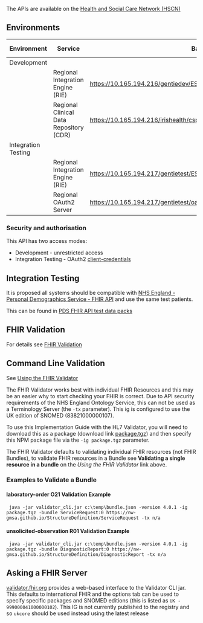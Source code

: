 The APIs are available on the [Health and Social Care Network (HSCN)](https://digital.nhs.uk/services/health-and-social-care-network)

## Environments

| Environment         | Service                                 | Base Url                                                                         | Capability Statement 'OAS'                                                                                                  |
|---------------------|-----------------------------------------|----------------------------------------------------------------------------------|-----------------------------------------------------------------------------------------------------------------------------|
| Development         |                                         |                                                                                  |                                                                                                                             |
|                     | Regional Integration Engine (RIE)       | https://10.165.194.216/gentiedev/ESB                                             | See [Placer Order Management [LAB-1]](LAB-1.html) and [CapabilityStatement](https://10.165.194.216/gentiedev/ESB/metadata)  |
|                     | Regional Clinical Data Repository (CDR) | https://10.165.194.216/irishealth/csp/healthshare/clinicaldatarepository/fhir/r4 | See [Query Existing Data [PCC-44]](PCC-44.html)                                                                             |
| Integration Testing |                                         |                                                                                  |                                                                                                                             |
|                     | Regional Integration Engine (RIE)       | https://10.165.194.217/gentietest/ESB                                            | See [Placer Order Management [LAB-1]](LAB-1.html) and [CapabilityStatement](https://10.165.194.217/gentietest/ESB/metadata) |
|                     | Regional OAuth2 Server                  | https://10.165.194.217/gentietest/oauth2                                         |                                                                                                                             | 

### Security and authorisation

This API has two access modes:

- Development - unrestricted access 
- Integration Testing - OAuth2 [client-credentials](https://www.oauth.com/oauth2-servers/access-tokens/client-credentials/)

## Integration Testing

It is proposed all systems should be compatible with [NHS England - Personal Demographics Service - FHIR API](https://digital.nhs.uk/developer/api-catalogue/personal-demographics-service-fhir) and use the same test patients.

This can be found in [PDS FHIR API test data packs](https://digital.nhs.uk/developer/api-catalogue/personal-demographics-service-fhir/pds-fhir-api-test-data)


## FHIR Validation

For details see [FHIR Validation](https://hl7.org/fhir/R4/validation.html)

## Command Line Validation

See [Using the FHIR Validator](https://confluence.hl7.org/display/FHIR/Using+the+FHIR+Validator)

The FHIR Validator works best with individual FHIR Resources and this may be an easier why to start checking your FHIR is correct.
Due to API security requirements of the NHS England Ontology Service, this can not be used as a Terminology Server (the `-tx` parameter). This ig is configured to use the UK edition of SNOMED (83821000000107).

To use this Implementation Guide with the HL7 Validator, you will need to download this as a package (download link [package.tgz](package.tgz)) and then specify this NPM package file via the `-ig package.tgz` parameter.

The FHIR Validator defaults to validating individual FHIR resources (not FHIR Bundles), to validate FHIR resources in a Bundle see **Validating a single resource in a bundle** on the *Using the FHIR Validator* link above.

### Examples to Validate a Bundle

#### laboratory-order O21 Validation Example

```aiignore
 java -jar validator_cli.jar c:\temp\bundle.json -version 4.0.1 -ig package.tgz -bundle ServiceRequest:0 https://nw-gmsa.github.io/StructureDefinition/ServiceRequest -tx n/a
```

#### unsolicited-observation R01 Validation Example

```aiignore
 java -jar validator_cli.jar c:\temp\bundle.json -version 4.0.1 -ig package.tgz -bundle DiagnosticReport:0 https://nw-gmsa.github.io/StructureDefinition/DiagnosticReport -tx n/a
```

## Asking a FHIR Server

[validator.fhir.org](https://validator.fhir.org/) provides a web-based interface to the Validator CLI jar. This defaults to international FHIR and the options tab can be used to specify specific packages and SNOMED editions (this is listed as `UK - 999000041000000102`). This IG is not currently published to the registry and so `ukcore` should be used instead using the latest release





